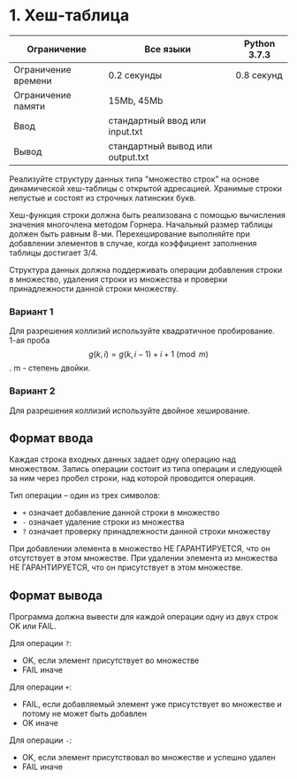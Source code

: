 
# 1. Хеш-таблица

| Ограничение          | Все языки       | Python 3.7.3 |
|----------------------|-----------------|--------------|
| Ограничение времени  | 0.2 секунды      | 0.8 секунд   |
| Ограничение памяти   | 15Mb, 45Mb      |              |
| Ввод                | стандартный ввод или input.txt |              |
| Вывод               | стандартный вывод или output.txt |              |


Реализуйте структуру данных типа "множество строк" на основе динамической хеш-таблицы с открытой адресацией. Хранимые строки непустые и состоят из строчных латинских букв.

Хеш-функция строки должна быть реализована с помощью вычисления значения многочлена методом Горнера. Начальный размер таблицы должен быть равным 8-ми. Перехеширование выполняйте при добавлении элементов в случае, когда коэффициент заполнения таблицы достигает 3/4.

Структура данных должна поддерживать операции добавления строки в множество, удаления строки из множества и проверки принадлежности данной строки множеству.

### Вариант 1
Для разрешения коллизий используйте квадратичное пробирование.  
1-ая проба $$g(k, i)=g(k, i-1) + i + 1 \pmod{m}$$. m - степень двойки.

### Вариант 2
Для разрешения коллизий используйте двойное хеширование.

## Формат ввода

Каждая строка входных данных задает одну операцию над множеством. Запись операции состоит из типа операции и следующей за ним через пробел строки, над которой проводится операция.

Тип операции – один из трех символов:
- `+` означает добавление данной строки в множество
- `-` означает удаление строки из множества
- `?` означает проверку принадлежности данной строки множеству

При добавлении элемента в множество НЕ ГАРАНТИРУЕТСЯ, что он отсутствует в этом множестве.
При удалении элемента из множества НЕ ГАРАНТИРУЕТСЯ, что он присутствует в этом множестве.

## Формат вывода

Программа должна вывести для каждой операции одну из двух строк OK или FAIL.

Для операции `?`: 
- OK, если элемент присутствует во множестве
- FAIL иначе

Для операции `+`:
- FAIL, если добавляемый элемент уже присутствует во множестве и потому не может быть добавлен
- OK иначе

Для операции `-`:
- OK, если элемент присутствовал во множестве и успешно удален
- FAIL иначе
